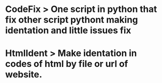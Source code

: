 # CodeFix > One script in python that fix other script pythont making identation and little issues fix
# HtmlIdent > Make identation in codes of html by file or url of website.
